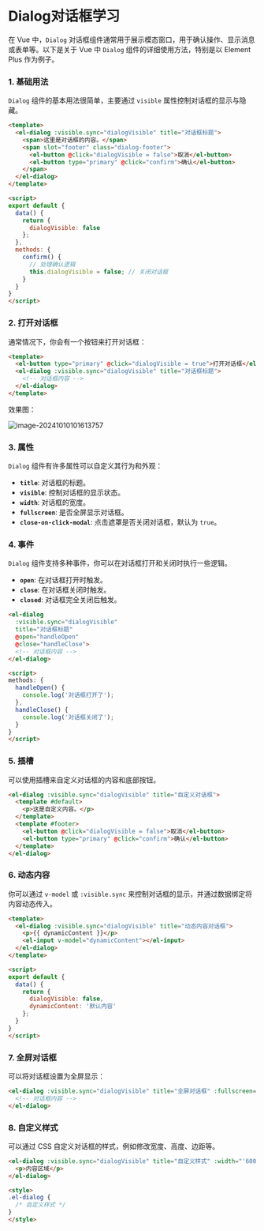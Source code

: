 # Dialog对话框学习

在 Vue 中，`Dialog` 对话框组件通常用于展示模态窗口，用于确认操作、显示消息或表单等。以下是关于 Vue 中 `Dialog` 组件的详细使用方法，特别是以 Element Plus 作为例子。

### 1. **基础用法**

`Dialog` 组件的基本用法很简单，主要通过 `visible` 属性控制对话框的显示与隐藏。

```markdown
<template>
  <el-dialog :visible.sync="dialogVisible" title="对话框标题">
    <span>这里是对话框的内容。</span>
    <span slot="footer" class="dialog-footer">
      <el-button @click="dialogVisible = false">取消</el-button>
      <el-button type="primary" @click="confirm">确认</el-button>
    </span>
  </el-dialog>
</template>

<script>
export default {
  data() {
    return {
      dialogVisible: false
    };
  },
  methods: {
    confirm() {
      // 处理确认逻辑
      this.dialogVisible = false; // 关闭对话框
    }
  }
}
</script>
```

### 2. **打开对话框**

通常情况下，你会有一个按钮来打开对话框：

```markdown
<template>
  <el-button type="primary" @click="dialogVisible = true">打开对话框</el-button>
  <el-dialog :visible.sync="dialogVisible" title="对话框标题">
    <!-- 对话框内容 -->
  </el-dialog>
</template>
```

效果图：

![image-20241010101613757](https://my-wxy-bucket.oss-cn-nanjing.aliyuncs.com/images/dialog.png)

### 3. **属性**

`Dialog` 组件有许多属性可以自定义其行为和外观：

- **`title`**: 对话框的标题。
- **`visible`**: 控制对话框的显示状态。
- **`width`**: 对话框的宽度。
- **`fullscreen`**: 是否全屏显示对话框。
- **`close-on-click-modal`**: 点击遮罩是否关闭对话框，默认为 `true`。

### 4. **事件**

`Dialog` 组件支持多种事件，你可以在对话框打开和关闭时执行一些逻辑。

- **`open`**: 在对话框打开时触发。
- **`close`**: 在对话框关闭时触发。
- **`closed`**: 对话框完全关闭后触发。

```markdown
<el-dialog
  :visible.sync="dialogVisible"
  title="对话框标题"
  @open="handleOpen"
  @close="handleClose">
  <!-- 对话框内容 -->
</el-dialog>

<script>
methods: {
  handleOpen() {
    console.log('对话框打开了');
  },
  handleClose() {
    console.log('对话框关闭了');
  }
}
</script>
```

### 5. **插槽**

可以使用插槽来自定义对话框的内容和底部按钮。

```markdown
<el-dialog :visible.sync="dialogVisible" title="自定义对话框">
  <template #default>
    <p>这是自定义内容。</p>
  </template>
  <template #footer>
    <el-button @click="dialogVisible = false">取消</el-button>
    <el-button type="primary" @click="confirm">确认</el-button>
  </template>
</el-dialog>
```

### 6. **动态内容**

你可以通过 `v-model` 或 `:visible.sync` 来控制对话框的显示，并通过数据绑定将内容动态传入。

```markdown
<template>
  <el-dialog :visible.sync="dialogVisible" title="动态内容对话框">
    <p>{{ dynamicContent }}</p>
    <el-input v-model="dynamicContent"></el-input>
  </el-dialog>
</template>

<script>
export default {
  data() {
    return {
      dialogVisible: false,
      dynamicContent: '默认内容'
    };
  }
}
</script>
```

### 7. **全屏对话框**

可以将对话框设置为全屏显示：

```markdown
<el-dialog :visible.sync="dialogVisible" title="全屏对话框" :fullscreen="true">
  <!-- 对话框内容 -->
</el-dialog>
```

### 8. **自定义样式**

可以通过 CSS 自定义对话框的样式，例如修改宽度、高度、边距等。

```markdown
<el-dialog :visible.sync="dialogVisible" title="自定义样式" :width="'600px'">
  <p>内容区域</p>
</el-dialog>

<style>
.el-dialog {
  /* 自定义样式 */
}
</style>
```